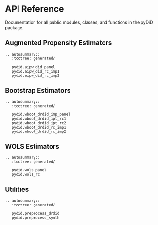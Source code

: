 # API Reference

Documentation for all public modules, classes, and functions in the pyDiD package.

## Augmented Propensity Estimators

```{eval-rst}
.. autosummary::
   :toctree: generated/

   pydid.aipw_did_panel
   pydid.aipw_did_rc_imp1
   pydid.aipw_did_rc_imp2
```

## Bootstrap Estimators

```{eval-rst}
.. autosummary::
   :toctree: generated/

   pydid.wboot_drdid_imp_panel
   pydid.wboot_drdid_ipt_rc1
   pydid.wboot_drdid_ipt_rc2
   pydid.wboot_drdid_rc_imp1
   pydid.wboot_drdid_rc_imp2
```

## WOLS Estimators

```{eval-rst}
.. autosummary::
   :toctree: generated/

   pydid.wols_panel
   pydid.wols_rc
```

## Utilities

```{eval-rst}
.. autosummary::
   :toctree: generated/

   pydid.preprocess_drdid
   pydid.preprocess_synth
```
